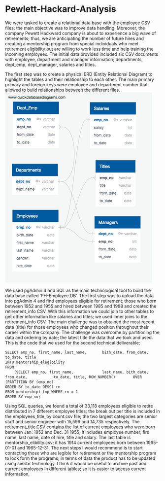 # Pewlett-Hackard-Analysis

We were tasked to create a relational data base with the employee CSV files; the main objective was to improve data handling. Moreover, the company Pewett Hackward company is about to experience a big wave of retirements; thus, we are anticipating the number of future hires and creating a mentorship program from special individuals who meet retirement eligibility but are willing to work less time and help training the incoming employees.  The initial data provided included six CSV documents with employee, department and manager information; departments, dept_emp, dept_manager, salaries and titles.

The first step was to create a physical ERD (Entity Relational Diagram) to highlight the tables and their relationship to each other. The main primary primary and foreign keys were employee and department number that allowed to build relationships between the different files. 
![ERD](https://github.com/anapereda/Pewlett-Hackard-Analysis/blob/master/EmployeeDB.png)

We used pgAdmin 4 and SQL as the main technological tool to build the data base called ‘PH-Employee DB’. The first step was to upload the data into pgAdmin 4 and find employees eligible for retirement; those who born between 1952 and 1955 and hired between 1985 and 1988 and created the retirement_info CSV.  With this information we could join to other tables to get other information like salaries and titles; we used inner joins to the retirement_info CSV. 
The main challenge was to obtained the most recent data (title) for those employees who changed position throughout their career within the company. The challenge was overcome by partitioning the data and ordering by date; the latest title the data that we took and used. This is the code that we used for the second technical deliverable;   
	
	SELECT emp_no, first_name, last_name, 		bith_date, from_date, to_date, title
	INTO mentorship_elegibility
	FROM
		(SELECT emp_no, first_name, 			last_name, bith_date, from_date, 			to_date, title, ROW_NUMBER() 		OVER
	(PARTITION BY (emp_no)
	ORDER BY to_date DESC) rn
	FROM mentorship) tmp WHERE rn = 1 
	ORDER BY emp_no;

Using SQL queries, we found a total of 33,118 employees eligible to retire distributed in 7 different employee titles; the break out per title is included in the employees_title_by count.csv file; the two largest categories are senior staff and senior engineer with 15,599 and 14,735 respectively. The retirement_title.CSV contains the list of current employees who were born between Jan. 1952 and Dec. 31 1955; it includes employee number, firs name, last name, date of hire, title and salary. The last table is mentorship_elibility.csv; it has 1914 current employees born between 1965-01-01 and 1965-12-31. The next steps I would recommend is to start contacting those who are legible for retirement or the mentorship program to look form the programs; in terms of data the product has to be updated using similar technology. I think it would be useful to archive past and current employees in different tables; so it is easier to access current information. 
